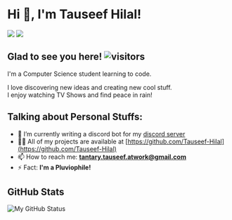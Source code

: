 # Hi 👋, I'm Tauseef Hilal!
<a href="https://www.instagram.com/tauseef_hilal"><img src="https://img.shields.io/badge/Instagram-E4405F?style=for-the-badge&logo=instagram&logoColor=white"></a>    <a href="https://twitter.com/_tauseef_hilal_"><img src="https://img.shields.io/badge/Twitter-1DA1F2?style=for-the-badge&logo=twitter&logoColor=white"></a>

## Glad to see you here! ![visitors](https://visitor-badge.glitch.me/badge?page_id=_tauseef_.visitor-badge)
I'm a Computer Science student learning to code.

I love discovering new ideas and creating new cool stuff.<br>
I enjoy watching TV Shows and find peace in rain!

## Talking about Personal Stuffs:
- 🔭 I’m currently writing a discord bot for my [discord server](https://discord.gg/rKEjNtUkQj)
- 👨‍💻 All of my projects are available at [https://github.com/Tauseef-Hilal](https://github.com/Tauseef-Hilal)
- 📫 How to reach me: **tantary.tauseef.atwork@gmail.com**
- ⚡ Fact: **I'm a Pluviophile!**

## GitHub Stats
![My GitHub Status](https://github-readme-stats.vercel.app/api?username=Tauseef-Hilal&show_icons=true&theme=radical)
